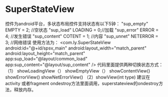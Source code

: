 # SuperStateView
控件为android平台，多状态布局控件支持状态有以下5钟：
"sup_empty"  EMPTY = 2; //空状态 
"sup_load"    LOADING = 0;//加载
"sup_error"   ERROR = 4; //发生错误
"sup_content"   COTENT = 1; //内容
"sup_unnet"     NETERROR = 3; //网络错误
使用方法为：
    <com.ly.SuperStateView
        android:id="@+id/spsv_main"
        android:layout_width="match_parent"
        android:layout_height="match_parent"
        app:sup_load="@layout/common_load"
        app:sup_content="@layout/sup_content"
       />
代码里面提供两种切换状态方式：
 （1） showLoadingView（）
      showEmptyView（）
      showContentView()
      showErrorView()
      showNetErrorView()
 （2）showView(int type)
 建议在activity 或者fragment ondestroy方法里面调用，superstateview的ondestroy方法，释放内存。
